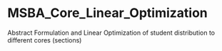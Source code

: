 # MSBA_Core_Linear_Optimization

Abstract Formulation and Linear Optimization of student distribution to different cores (sections)
